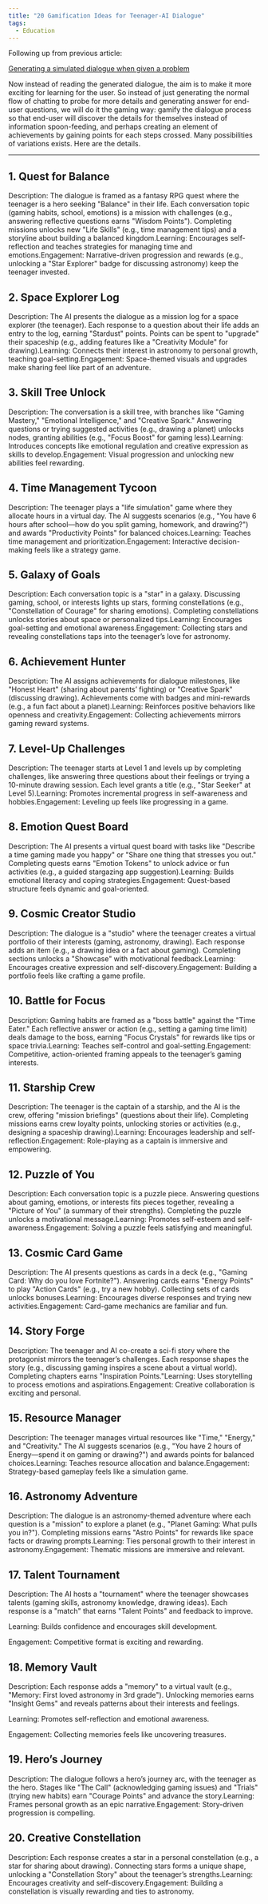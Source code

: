 ```yaml
---
title: "20 Gamification Ideas for Teenager-AI Dialogue"
tags:
  - Education
---
```


Following up from previous article:

[Generating a simulated dialogue when given a problem](https://hackgptdeveloper.github.io/2025/04/20/dialogue-experiment.html)

Now instead of reading the generated dialogue, the aim is to make it more exciting for learning for the user.   So instead of just generating the normal flow of chatting to probe for more details and generating answer for end-user questions, we will do it the gaming way:   gamify the dialogue process so that end-user will discover the details for themselves instead of information spoon-feeding, and perhaps creating an element of achievements by gaining points for each steps crossed.   Many possibilities of variations exists.   Here are the details.

---

## 1. Quest for Balance

Description: The dialogue is framed as a fantasy RPG quest where the teenager is a hero seeking "Balance" in their life. Each conversation topic (gaming habits, school, emotions) is a mission with challenges (e.g., answering reflective questions earns "Wisdom Points"). Completing missions unlocks new "Life Skills" (e.g., time management tips) and a storyline about building a balanced kingdom.Learning: Encourages self-reflection and teaches strategies for managing time and emotions.Engagement: Narrative-driven progression and rewards (e.g., unlocking a "Star Explorer" badge for discussing astronomy) keep the teenager invested.

## 2. Space Explorer Log

Description: The AI presents the dialogue as a mission log for a space explorer (the teenager). Each response to a question about their life adds an entry to the log, earning "Stardust" points. Points can be spent to "upgrade" their spaceship (e.g., adding features like a "Creativity Module" for drawing).Learning: Connects their interest in astronomy to personal growth, teaching goal-setting.Engagement: Space-themed visuals and upgrades make sharing feel like part of an adventure.

## 3. Skill Tree Unlock

Description: The conversation is a skill tree, with branches like "Gaming Mastery," "Emotional Intelligence," and "Creative Spark." Answering questions or trying suggested activities (e.g., drawing a planet) unlocks nodes, granting abilities (e.g., "Focus Boost" for gaming less).Learning: Introduces concepts like emotional regulation and creative expression as skills to develop.Engagement: Visual progression and unlocking new abilities feel rewarding.

## 4. Time Management Tycoon

Description: The teenager plays a "life simulation" game where they allocate hours in a virtual day. The AI suggests scenarios (e.g., "You have 6 hours after school—how do you split gaming, homework, and drawing?") and awards "Productivity Points" for balanced choices.Learning: Teaches time management and prioritization.Engagement: Interactive decision-making feels like a strategy game.

## 5. Galaxy of Goals

Description: Each conversation topic is a "star" in a galaxy. Discussing gaming, school, or interests lights up stars, forming constellations (e.g., "Constellation of Courage" for sharing emotions). Completing constellations unlocks stories about space or personalized tips.Learning: Encourages goal-setting and emotional awareness.Engagement: Collecting stars and revealing constellations taps into the teenager’s love for astronomy.

## 6. Achievement Hunter

Description: The AI assigns achievements for dialogue milestones, like "Honest Heart" (sharing about parents’ fighting) or "Creative Spark" (discussing drawing). Achievements come with badges and mini-rewards (e.g., a fun fact about a planet).Learning: Reinforces positive behaviors like openness and creativity.Engagement: Collecting achievements mirrors gaming reward systems.

## 7. Level-Up Challenges

Description: The teenager starts at Level 1 and levels up by completing challenges, like answering three questions about their feelings or trying a 10-minute drawing session. Each level grants a title (e.g., "Star Seeker" at Level 5).Learning: Promotes incremental progress in self-awareness and hobbies.Engagement: Leveling up feels like progressing in a game.

## 8. Emotion Quest Board

Description: The AI presents a virtual quest board with tasks like "Describe a time gaming made you happy" or "Share one thing that stresses you out." Completing quests earns "Emotion Tokens" to unlock advice or fun activities (e.g., a guided stargazing app suggestion).Learning: Builds emotional literacy and coping strategies.Engagement: Quest-based structure feels dynamic and goal-oriented.

## 9. Cosmic Creator Studio

Description: The dialogue is a "studio" where the teenager creates a virtual portfolio of their interests (gaming, astronomy, drawing). Each response adds an item (e.g., a drawing idea or a fact about gaming). Completing sections unlocks a "Showcase" with motivational feedback.Learning: Encourages creative expression and self-discovery.Engagement: Building a portfolio feels like crafting a game profile.

## 10. Battle for Focus

Description: Gaming habits are framed as a "boss battle" against the "Time Eater." Each reflective answer or action (e.g., setting a gaming time limit) deals damage to the boss, earning "Focus Crystals" for rewards like tips or space trivia.Learning: Teaches self-control and goal-setting.Engagement: Competitive, action-oriented framing appeals to the teenager’s gaming interests.

## 11. Starship Crew

Description: The teenager is the captain of a starship, and the AI is the crew, offering "mission briefings" (questions about their life). Completing missions earns crew loyalty points, unlocking stories or activities (e.g., designing a spaceship drawing).Learning: Encourages leadership and self-reflection.Engagement: Role-playing as a captain is immersive and empowering.

## 12. Puzzle of You

Description: Each conversation topic is a puzzle piece. Answering questions about gaming, emotions, or interests fits pieces together, revealing a "Picture of You" (a summary of their strengths). Completing the puzzle unlocks a motivational message.Learning: Promotes self-esteem and self-awareness.Engagement: Solving a puzzle feels satisfying and meaningful.

## 13. Cosmic Card Game

Description: The AI presents questions as cards in a deck (e.g., "Gaming Card: Why do you love Fortnite?"). Answering cards earns "Energy Points" to play "Action Cards" (e.g., try a new hobby). Collecting sets of cards unlocks bonuses.Learning: Encourages diverse responses and trying new activities.Engagement: Card-game mechanics are familiar and fun.

## 14. Story Forge

Description: The teenager and AI co-create a sci-fi story where the protagonist mirrors the teenager’s challenges. Each response shapes the story (e.g., discussing gaming inspires a scene about a virtual world). Completing chapters earns "Inspiration Points."Learning: Uses storytelling to process emotions and aspirations.Engagement: Creative collaboration is exciting and personal.

## 15. Resource Manager

Description: The teenager manages virtual resources like "Time," "Energy," and "Creativity." The AI suggests scenarios (e.g., "You have 2 hours of Energy—spend it on gaming or drawing?") and awards points for balanced choices.Learning: Teaches resource allocation and balance.Engagement: Strategy-based gameplay feels like a simulation game.

## 16. Astronomy Adventure

Description: The dialogue is an astronomy-themed adventure where each question is a "mission" to explore a planet (e.g., "Planet Gaming: What pulls you in?"). Completing missions earns "Astro Points" for rewards like space facts or drawing prompts.Learning: Ties personal growth to their interest in astronomy.Engagement: Thematic missions are immersive and relevant.

## 17. Talent Tournament

Description: The AI hosts a "tournament" where the teenager showcases talents (gaming skills, astronomy knowledge, drawing ideas). Each response is a "match" that earns "Talent Points" and feedback to improve.

Learning: Builds confidence and encourages skill development.

Engagement: Competitive format is exciting and rewarding.

## 18. Memory Vault

Description: Each response adds a "memory" to a virtual vault (e.g., "Memory: First loved astronomy in 3rd grade"). Unlocking memories earns "Insight Gems" and reveals patterns about their interests and feelings.

Learning: Promotes self-reflection and emotional awareness.

Engagement: Collecting memories feels like uncovering treasures.

## 19. Hero’s Journey

Description: The dialogue follows a hero’s journey arc, with the teenager as the hero. Stages like "The Call" (acknowledging gaming issues) and "Trials" (trying new habits) earn "Courage Points" and advance the story.Learning: Frames personal growth as an epic narrative.Engagement: Story-driven progression is compelling.

## 20. Creative Constellation

Description: Each response creates a star in a personal constellation (e.g., a star for sharing about drawing). Connecting stars forms a unique shape, unlocking a "Constellation Story" about the teenager’s strengths.Learning: Encourages creativity and self-discovery.Engagement: Building a constellation is visually rewarding and ties to astronomy.

